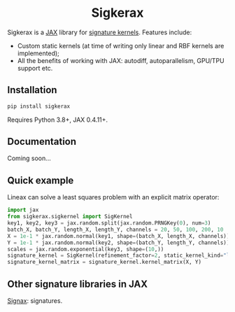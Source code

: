 <h1 align='center'>Sigkerax</h1>

Sigkerax is a [JAX](https://github.com/google/jax) library for [signature kernels](https://arxiv.org/pdf/2006.14794.pdf). Features include:
- Custom static kernels (at time of writing only linear and RBF kernels are implemented);
- All the benefits of working with JAX: autodiff, autoparallelism, GPU/TPU support etc.

## Installation

```bash
pip install sigkerax
```

Requires Python 3.8+, JAX 0.4.11+.

## Documentation

Coming soon...

## Quick example

Lineax can solve a least squares problem with an explicit matrix operator:

```python
import jax
from sigkerax.sigkernel import SigKernel
key1, key2, key3 = jax.random.split(jax.random.PRNGKey(0), num=3)
batch_X, batch_Y, length_X, length_Y, channels = 20, 50, 100, 200, 10
X = 1e-1 * jax.random.normal(key1, shape=(batch_X, length_X, channels)).cumsum(axis=1)
Y = 1e-1 * jax.random.normal(key2, shape=(batch_Y, length_Y, channels)).cumsum(axis=1)
scales = jax.random.exponential(key3, shape=(10,))
signature_kernel = SigKernel(refinement_factor=2, static_kernel_kind="linear", scales=scales, add_time=False)
signature_kernel_matrix = signature_kernel.kernel_matrix(X, Y)
```

## Other signature libraries in JAX

[Signax](https://github.com/Anh-Tong/signax): signatures.
